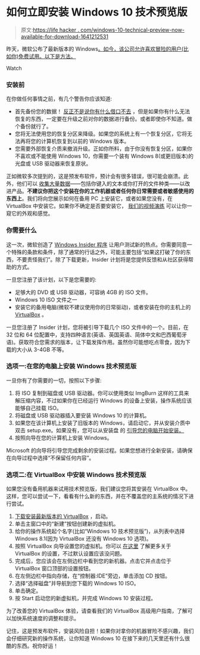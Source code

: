 # 如何立即安装 Windows 10 技术预览版

> 原文:[https://life hacker . com/windows-10-technical-preview-now-available-for-download-1641212531](https://lifehacker.com/windows-10-technical-preview-now-available-for-download-1641212531)

昨天，微软公布了最新版本的 Windows[。如今，该公司允许喜欢冒险的用户(比如你)免费试用。以下是方法。](https://lifehacker.com/all-the-new-stuff-in-windows-10-1640838152)

Watch

### 安装前

在你做任何事情之前，有几个警告你应该知道:

*   首先备份您的数据！ [反正不是说你有什么借口不去](http://lifehacker.com/theres-no-excuse-for-not-backing-up-your-computer-do-1547987206) ，但是如果你有什么无法恢复的东西，一定要在升级之前对你的数据进行备份。或者即使你不知道。做个备份就行了。
*   您将无法使用您的恢复分区来降级。如果您的系统上有一个恢复分区，它将无法再将您的计算机恢复到以前的 Windows 版本。
*   您需要外部恢复介质来撤消升级。正如你所料，由于你没有恢复分区，如果你不喜欢或不能使用 Windows 10，你需要一个装有 Windows 8(或更旧版本)的光盘或 USB 驱动器来恢复原状。

正如微软多次提到的，这是预发布软件，预计会有很多错误，很可能会崩溃。此外，他们可以 [收集大量数据](http://lifehacker.com/windows-10s-keylogger-fiasco-has-been-blown-out-of-pr-1642931793)——包括你键入的文本或你打开的文件种类——以改进产品。**不建议你把这个安装在你的工作机器或者任何你日常需要或者敏感使用的东西上**。我们将向您展示如何在备用 PC 上安装它，或者如果您没有，在 VirtualBox 中安装它。如果你不确定是否要安装它， [我们的视频演练](https://lifehacker.com/heres-what-windows-10-looks-and-feels-like-1641369982) 可以让你一窥它的外观和感觉。

### 你需要什么

这一次，微软创造了 [Windows Insider 程序](https://insider.windows.com/) 让用户测试新的热点。你需要同意一个特殊的条款和条件，除了通常的行话之外，可能主要包括“如果这打破了你的东西，不要责怪我们”。除了下载更新，Insider 计划将是您提供反馈和从社区获得帮助的方式。

一旦您注册了该计划，以下是您需要的:

*   足够大的 DVD 或 USB 驱动器，可容纳 4GB 的 ISO 文件。
*   Windows 10 ISO 文件之一
*   安装它的备用电脑(微软不建议使用你的日常驱动)，或者安装在你的主机上的 [VirtualBox](https://www.virtualbox.org/) 。

一旦您注册了 Insider 计划，您将被引导下载几个 ISO 文件中的一个。目前，在 32 位和 64 位配置中，支持四种语言(英语、英国英语、简体中文和巴西葡萄牙语)。获取符合您需求的版本，让下载发挥作用。虽然你可能想吃点零食，因为下载的大小从 3-4GB 不等。

### 选项一:在您的电脑上安装 Windows 技术预览版

一旦你有了你需要的一切，按照以下步骤:

1.  将 ISO 复制到磁盘或 USB 驱动器。你可以使用类似 ImgBurn 这样的工具来解压缩内容，不过如果你在已经运行 Windows 的设备上安装，操作系统应该能够自己挂载 ISO。
2.  将磁盘或 USB 驱动器插入要安装 Windows 10 的计算机。
3.  如果您在该计算机上安装了旧版本的 Windows，请启动它，并从安装介质中双击 setup.exe。如果没有，您可以从安装盘 的 [引导您的电脑开始安装。](http://lifehacker.com/how-to-boot-from-a-usb-drive-or-cd-on-any-computer-5991848)
4.  按照向导在您的计算机上安装 Windows。

Microsoft 的向导将引导您完成剩余的安装过程。如果您想进行全新安装，请确保在向导过程中选择“不保留任何内容”。

### 选项二:在 VirtualBox 中安装 Windows 技术预览版

如果您没有备用机器来试用技术预览版，我们建议您将其安装在 VirtualBox 中。这样，您可以尝试一下，看看有什么新的东西，并在不覆盖您的主系统的情况下进行尝试。

1.  [下载安装最新版本的 VirtualBox](https://www.virtualbox.org/) ，启动。
2.  单击主窗口中的“新建”按钮创建新的虚拟机。
3.  给你的操作系统起个名字(比如“Windows 10 技术预览版”)，从列表中选择 Windows 8.1(因为 VirtualBox 还没有 Windows 10 选项)。
4.  按照 VirtualBox 向导设置您的虚拟机。你可以 [在这里](https://lifehacker.com/the-power-users-guide-to-better-virtual-machines-in-vir-1569943402) 了解更多关于 VirtualBox 的设置，不过默认设置应该没问题。
5.  完成后，您应该会在左侧边栏中看到您的新机器。点击它并点击位于 VirtualBox 窗口顶部的设置按钮。
6.  在左侧边栏中指向存储，在“控制器:IDE”旁边，单击添加 CD 按钮。
7.  选择“选择磁盘”并导航到您下载的 Windows 10 ISO。
8.  单击确定。
9.  按 Start 启动您的新虚拟机，并完成 Windows 10 安装过程。

为了改善您的 VirtualBox 体验，请查看我们的 VirtualBox 高级用户指南，了解可以加快系统速度的调整和提示。

记住，这是预发布软件，安装风险自担！如果你对拿你的机器冒险不感兴趣，我们会仔细研究新的操作系统，让你知道 Windows 10 在接下来的几天里还有什么很酷的东西。祝你好运！